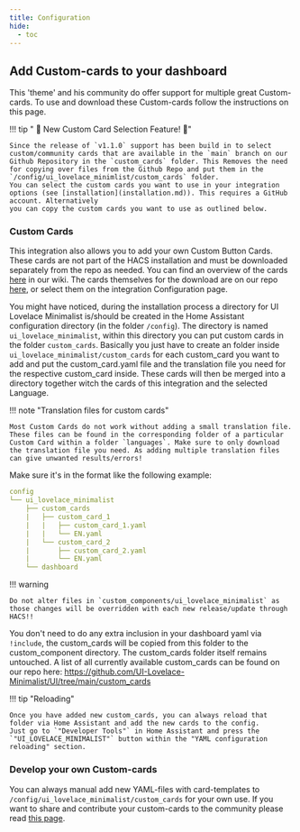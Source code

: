 ```yaml
---
title: Configuration
hide:
  - toc
---
```

<!-- markdownlint-disable MD046 -->
## Add Custom-cards to your dashboard

This 'theme' and his community do offer support for multiple great Custom-cards. To use and download these Custom-cards follow the instructions on this page.

!!! tip "  🚀  New Custom Card Selection Feature!  🚀"

    Since the release of `v1.1.0` support has been build in to select custom/community cards that are available in the `main` branch on our Github Repository in the `custom_cards` folder. This Removes the need for copying over files from the Github Repo and put them in the `/config/ui_lovelace_minimlist/custom_cards` folder.
    You can select the custom cards you want to use in your integration options (see [installation](installation.md)). This requires a GitHub account. Alternatively
    you can copy the custom cards you want to use as outlined below.

### Custom Cards

This integration also allows you to add your own Custom Button Cards. These cards are not part of the HACS installation and must be downloaded separately from the repo as needed. You can find an overview of the cards [here](https://ui-lovelace-minimalist.github.io/UI/usage/custom_cards/custom_card_bar_card/) in our wiki. The cards themselves for the download are on our repo [here](https://github.com/UI-Lovelace-Minimalist/UI/tree/main/custom_cards), or select them on the integration Configuration page.

You might have noticed, during the installation process a directory for UI Lovelace Minimalist is/should be created in the Home Assistant configuration directory (in the folder `/config`). The directory is named `ui_lovelace_minimalist`, within this directory you can put custom cards in the folder `custom_cards`.
Basically you just have to create an folder inside `ui_lovelace_minimalist/custom_cards` for each custom_card you want to add and put the custom_card.yaml file and the translation file you need for the respective custom_card inside. These cards will then be merged into a directory together witch the cards of this integration and the selected Language.

!!! note "Translation files for custom cards"

    Most Custom Cards do not work without adding a small translation file. These files can be found in the corresponding folder of a particular Custom Card within a folder `languages`. Make sure to only download the translation file you need. As adding multiple translation files can give unwanted results/errors!

Make sure it's in the format like the following example:

```yaml
config
└── ui_lovelace_minimalist
    ├── custom_cards
    |   ├── custom_card_1
    |   |   ├── custom_card_1.yaml
    |   |   └── EN.yaml
    |   └── custom_card_2
    |       ├── custom_card_2.yaml
    |       └── EN.yaml
    └── dashboard
```

!!! warning

    Do not alter files in `custom_components/ui_lovelace_minimalist` as those changes will be overridden with each new release/update through HACS!!

You don't need to do any extra inclusion in your dashboard yaml via `!include`, the custom_cards will be copied from this folder to the custom_component directory. The custom_cards folder itself remains untouched. A list of all currently available custom_cards can be found on our repo here: https://github.com/UI-Lovelace-Minimalist/UI/tree/main/custom_cards

!!! tip "Reloading"

    Once you have added new custom_cards, you can always reload that folder via Home Assistant and add the new cards to the config.
    Just go to `"Developer Tools"` in Home Assistant and press the `"UI_LOVELACE_MINIMALIST"` button within the "YAML configuration   reloading" section.

### Develop your own Custom-cards

You can always manual add new YAML-files with card-templates to `/config/ui_lovelace_minimalist/custom_cards` for your own use.
If you want to share and contribute your custom-cards to the community please read [this page](https://ui-lovelace-minimalist.github.io/UI/development/custom_cards/).
